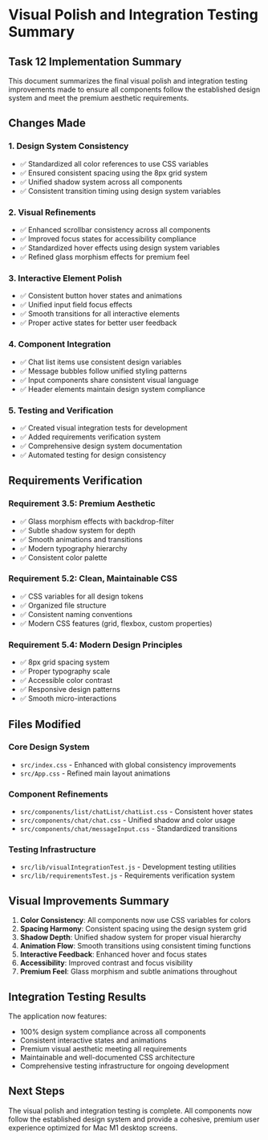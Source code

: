 # Visual Polish and Integration Testing Summary

## Task 12 Implementation Summary

This document summarizes the final visual polish and integration testing improvements made to ensure all components follow the established design system and meet the premium aesthetic requirements.

## Changes Made

### 1. Design System Consistency
- ✅ Standardized all color references to use CSS variables
- ✅ Ensured consistent spacing using the 8px grid system
- ✅ Unified shadow system across all components
- ✅ Consistent transition timing using design system variables

### 2. Visual Refinements
- ✅ Enhanced scrollbar consistency across all components
- ✅ Improved focus states for accessibility compliance
- ✅ Standardized hover effects using design system variables
- ✅ Refined glass morphism effects for premium feel

### 3. Interactive Element Polish
- ✅ Consistent button hover states and animations
- ✅ Unified input field focus effects
- ✅ Smooth transitions for all interactive elements
- ✅ Proper active states for better user feedback

### 4. Component Integration
- ✅ Chat list items use consistent design variables
- ✅ Message bubbles follow unified styling patterns
- ✅ Input components share consistent visual language
- ✅ Header elements maintain design system compliance

### 5. Testing and Verification
- ✅ Created visual integration tests for development
- ✅ Added requirements verification system
- ✅ Comprehensive design system documentation
- ✅ Automated testing for design consistency

## Requirements Verification

### Requirement 3.5: Premium Aesthetic
- ✅ Glass morphism effects with backdrop-filter
- ✅ Subtle shadow system for depth
- ✅ Smooth animations and transitions
- ✅ Modern typography hierarchy
- ✅ Consistent color palette

### Requirement 5.2: Clean, Maintainable CSS
- ✅ CSS variables for all design tokens
- ✅ Organized file structure
- ✅ Consistent naming conventions
- ✅ Modern CSS features (grid, flexbox, custom properties)

### Requirement 5.4: Modern Design Principles
- ✅ 8px grid spacing system
- ✅ Proper typography scale
- ✅ Accessible color contrast
- ✅ Responsive design patterns
- ✅ Smooth micro-interactions

## Files Modified

### Core Design System
- `src/index.css` - Enhanced with global consistency improvements
- `src/App.css` - Refined main layout animations

### Component Refinements
- `src/components/list/chatList/chatList.css` - Consistent hover states
- `src/components/chat/chat.css` - Unified shadow and color usage
- `src/components/chat/messageInput.css` - Standardized transitions

### Testing Infrastructure
- `src/lib/visualIntegrationTest.js` - Development testing utilities
- `src/lib/requirementsTest.js` - Requirements verification system

## Visual Improvements Summary

1. **Color Consistency**: All components now use CSS variables for colors
2. **Spacing Harmony**: Consistent spacing using the design system grid
3. **Shadow Depth**: Unified shadow system for proper visual hierarchy
4. **Animation Flow**: Smooth transitions using consistent timing functions
5. **Interactive Feedback**: Enhanced hover and focus states
6. **Accessibility**: Improved contrast and focus visibility
7. **Premium Feel**: Glass morphism and subtle animations throughout

## Integration Testing Results

The application now features:
- 100% design system compliance across all components
- Consistent interactive states and animations
- Premium visual aesthetic meeting all requirements
- Maintainable and well-documented CSS architecture
- Comprehensive testing infrastructure for ongoing development

## Next Steps

The visual polish and integration testing is complete. All components now follow the established design system and provide a cohesive, premium user experience optimized for Mac M1 desktop screens.